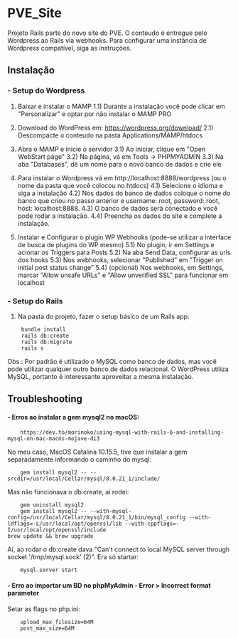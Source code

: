 # PVE_Site
Projeto Rails parte do novo site do PVE. O conteudo é entregue pelo Wordpress ao Rails via webhooks. Para configurar uma instância de Wordpress compatível, siga as instruções.

## Instalação

### - Setup do Wordpress

1) Baixar e instalar o MAMP
1.1) Durante a instalação você pode clicar em "Personalizar" e optar por não instalar o MAMP PRO

2) Download do WordPress em: https://wordpress.org/download/
2.1) Descompacte o conteudo na pasta Applications/MAMP/htdocs

3) Abra o MAMP e inicie o servidor
3.1) Ao iniciar, clique em "Open WebStart page"
3.2) Na página, vá em Tools -> PHPMYADMIN
3.3) Na aba "Databases", dê um nome para o novo banco de dados e crie ele

4) Para instalar o Wordpress vá em http://localhost:8888/wordpress (ou o nome da pasta que você colocou no htdocs)
4.1) Selecione o idioma e siga a instalação
4.2) Nos dados do banco de dados coloque o nome do banco que criou no passo anterior e username: root, password: root, host: localhost:8888.
4.3) O banco de dados será conectado e você pode rodar a instalação. 
4.4) Preencha os dados do site e complete a instalação.

5) Instalar e Configurar o plugin WP Webhooks (pode-se utilizar a interface de busca de plugins do WP mesmo)
5.1) No plugin, ir em Settings e acionar os Triggers para Posts
5.2) Na aba Send Data, configurar as urls dos hooks
5.3) Nos webhooks, selecionar "Published" em "Trigger on initial post status change"
5.4) (opcional) Nos webhooks, em Settings, marcar "Allow unsafe URLs" e "Allow unverified SSL" para funcionar em localhost

### - Setup do Rails
1) Na pasta do projeto, fazer o setup básico de um Rails app:

        bundle install
        rails db:create
        rails db:migrate
        rails s

Obs.: Por padrão é utilizado o MySQL como banco de dados, mas você pode utilizar qualquer outro banco de dados relacional. O WordPress utiliza MySQL, portanto é interessante aproveitar a mesma instalação.

## Troubleshooting
#### - Erros ao instalar a gem mysql2 no macOS: 
        https://dev.to/morinoko/using-mysql-with-rails-6-and-installing-mysql-on-mac-macos-mojave-di3
        
No meu caso, MacOS Catalina 10.15.5, tive que instalar a gem separadamente informando o caminho do mysql:

        gem install mysql2 -- --srcdir=/usr/local/Cellar/mysql/8.0.21_1/include/
        
Mas não funcionava o db:create, aí rodei:

        gem uninstall mysql2
        gem install mysql2 -- --with-mysql-config=/usr/local/Cellar/mysql/8.0.21_1/bin/mysql_config --with-ldflags=-L/usr/local/opt/openssl/lib --with-cppflags=-I/usr/local/opt/openssl/include
    brew update && brew upgrade
    
Aí, ao rodar o db:create dava "Can't connect to local MySQL server through socket '/tmp/mysql.sock' (2)". Era só startar: 
        
        mysql.server start

#### - Erro ao importar um BD no phpMyAdmin - Error > Incorrect format parameter
Setar as flags no php.ini:

        upload_max_filesize=64M
        post_max_size=64M
